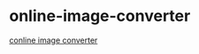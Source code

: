 # online-image-converter
<a href="https://aburayhan.net/online-image-converter/">conline image converter</a>

